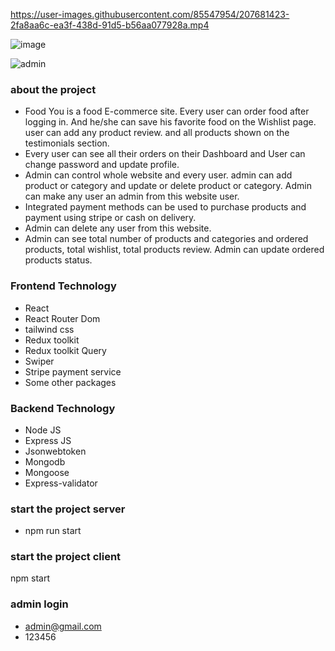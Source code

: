 

https://user-images.githubusercontent.com/85547954/207681423-2fa8aa6c-ea3f-438d-91d5-b56aa077928a.mp4



![image](https://user-images.githubusercontent.com/85547954/204611592-2fcc1e01-8df3-41c5-9be1-13b1112ac196.png)


![admin](https://user-images.githubusercontent.com/85547954/204611841-87769194-0ebd-4ab0-80d0-bbd347e333ec.png)

### about the project

- Food You is a food E-commerce site. Every user can order food after logging in. And he/she can save his favorite food on the Wishlist page.
user can add any product review. and all products shown on the testimonials section. 
- Every user can see all their orders on their Dashboard and User can change password and update profile.
- Admin can control whole website and every user. admin can add product or category and update or delete product or category. Admin can make any user an admin from this website user.
- Integrated payment methods can be used to purchase products and payment using stripe or cash on delivery.
- Admin can delete any user from this website.
- Admin can see total number of products and categories and ordered products, total wishlist, total products review. Admin can update ordered products status. 

### Frontend Technology

- React
- React Router Dom
- tailwind css
- Redux toolkit
- Redux toolkit Query
- Swiper 
- Stripe payment service
- Some other packages

### Backend Technology

- Node JS
- Express JS
- Jsonwebtoken
- Mongodb
- Mongoose
- Express-validator

### start the project server
- npm run start

### start the project client
npm start

### admin login 
- admin@gmail.com
- 123456
